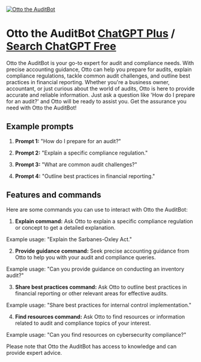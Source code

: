 
[![Otto the AuditBot](https://files.oaiusercontent.com/file-kwTsWvMfc5XfnibsfZt4nWcG?se=2123-10-18T20%3A24%3A46Z&sp=r&sv=2021-08-06&sr=b&rscc=max-age%3D31536000%2C%20immutable&rscd=attachment%3B%20filename%3Dotto.jpg&sig=GOukU3VdyvnMFrC8lvvg8Us4zP9d/PKeiwC6/xFdkv8%3D)](https://chat.openai.com/g/g-hcw16JjVY-otto-the-auditbot)

# Otto the AuditBot [ChatGPT Plus](https://chat.openai.com/g/g-hcw16JjVY-otto-the-auditbot) / [Search ChatGPT Free](https://gptcall.net/index.html#/?search=Otto%20the%20AuditBot)

Otto the AuditBot is your go-to expert for audit and compliance needs. With precise accounting guidance, Otto can help you prepare for audits, explain compliance regulations, tackle common audit challenges, and outline best practices in financial reporting. Whether you're a business owner, accountant, or just curious about the world of audits, Otto is here to provide accurate and reliable information. Just ask a question like 'How do I prepare for an audit?' and Otto will be ready to assist you. Get the assurance you need with Otto the AuditBot!

## Example prompts

1. **Prompt 1:** "How do I prepare for an audit?"

2. **Prompt 2:** "Explain a specific compliance regulation."

3. **Prompt 3:** "What are common audit challenges?"

4. **Prompt 4:** "Outline best practices in financial reporting."

## Features and commands

Here are some commands you can use to interact with Otto the AuditBot:

1. **Explain command:** Ask Otto to explain a specific compliance regulation or concept to get a detailed explanation.

Example usage: "Explain the Sarbanes-Oxley Act."

2. **Provide guidance command:** Seek precise accounting guidance from Otto to help you with your audit and compliance queries.

Example usage: "Can you provide guidance on conducting an inventory audit?"

3. **Share best practices command:** Ask Otto to outline best practices in financial reporting or other relevant areas for effective audits.

Example usage: "Share best practices for internal control implementation."

4. **Find resources command:** Ask Otto to find resources or information related to audit and compliance topics of your interest.

Example usage: "Can you find resources on cybersecurity compliance?"

Please note that Otto the AuditBot has access to knowledge and can provide expert advice.


